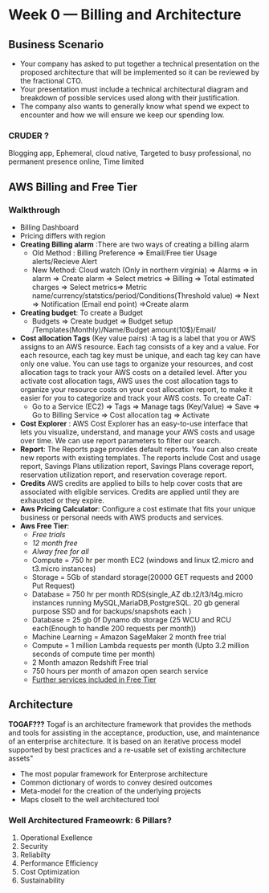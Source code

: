 # Week 0 — Billing and Architecture

## Business Scenario

- Your company has asked to put together a technical presentation on the proposed architecture that will be implemented so it can be reviewed by the fractional CTO.
- Your presentation must include a technical architectural diagram and breakdown of possible services used along with their justification.
- The company also wants to generally know what spend we expect to encounter and how we will ensure we keep our spending low.

### CRUDER ?
Blogging app, Ephemeral, cloud native, Targeted to busy professional, no permanent presence online, Time limited
## AWS Billing and Free Tier
### Walkthrough
* Billing Dashboard
* Pricing differs with region
* **Creating Billing alarm** :There are two ways of creating a billing alarm
	*  Old  Method :  Billing Preference => Email/Free tier Usage alerts/Recieve Alert
	*  New Method: Cloud watch (Only in northern virginia) =>  Alarms => in alarm => Create alarm => Select metrics => Billing => Total estimated charges => Select metrics=> Metric name/currency/statstics/period/Conditions(Threshold value) => Next => Notification (Email end point) =>Create alarm
*  **Creating budget**:  To create a Budget
	*  Budgets => Create budget => Budget setup /Templates(Monthly)/Name/Budget amount(10$)/Email/
*  **Cost allocation Tags** (Key value pairs)  :A tag is a label that you or AWS assigns to an AWS resource. Each tag consists of a key and a value. For each resource, each tag key must be unique, and each tag key can have only one value. You can use tags to organize your resources, and cost allocation tags to track your AWS costs on a detailed level. After you activate cost allocation tags, AWS uses the cost allocation tags to organize your resource costs on your cost allocation report, to make it easier for you to categorize and track your AWS costs.  To create CaT:  
	*  Go to a Service (EC2) => Tags => Manage tags (Key/Value) => Save => Go to Billing Service => Cost allocation tag => Activate
* 	**Cost Explorer** : AWS Cost Explorer has an easy-to-use interface that lets you visualize, understand, and manage your AWS costs and usage over time. We can use report parameters to  filter our search.
* 	**Report**: The Reports page provides default reports. You can also create new reports with existing templates. The reports include Cost and usage report, Savings Plans utilization report, Savings Plans coverage report, reservation utilization report, and reservation coverage report.
* 	**Credits** AWS credits are applied to bills to help cover costs that are associated with eligible services. Credits are applied until they are exhausted or they expire.
* 	**Aws Pricing Calculator**: Configure a cost estimate that fits your unique business or personal needs with AWS products and services.
* 	**Aws Free Tier**: 
	* 	*Free trials*
	* 	*12 month free*
	* 	*Alway free for all*
	*   Compute = 750 hr per month EC2 (windows and linux t2.micro and t3.micro instances)
	*   Storage = 5Gb of standard storage(20000 GET requests and 2000 Put Request)
	*   Database = 750 hr per month RDS(single_AZ db.t2/t3/t4g.micro instances running MySQL,MariaDB,PostgreSQL. 20 gb general purpose SSD and for backups/snapshots each )
	* 	Database = 25 gb 0f Dynamo db storage (25 WCU and RCU each(Enough to handle 200 requests per month))
	* 	Machine Learning = Amazon SageMaker 2 month free trial
	* 	Compute = 1 million Lambda requests per month (Upto 3.2 million seconds of compute time per month)
	* 	2 Month amazon Redshift Free trial
	* 	750 hours per month of amazon open search service
	* 	[Further services included in Free Tier](https://aws.amazon.com/free/?all-free-tier.sort-by=item.additionalFields.SortRank&all-free-tier.sort-order=asc&awsf.Free%20Tier%20Types=*all&awsf.Free%20Tier%20Categories=*all&awsm.page-all-free-tier=2)


## Architecture
**TOGAF???**
Togaf is an architecture framework that provides the methods and tools for assisting in the acceptance, production, use, and maintenance of an enterprise architecture. It is based on an iterative process model supported by best practices and a re-usable set of existing architecture assets"
* The most popular framework for Enterprose architecture
* Common dictionary of words to convey desired outcomes 
* Meta-model for the creation of the underlying projects 
* Maps closelt to the well architectured tool
### Well Architectured Frameowrk: **6 Pillars?**
1. Operational Exellence
2. Security
3. Reliabilty
4. Performance Efficiency
5. Cost Optimization
6. Sustainability
